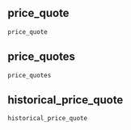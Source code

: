 ## price\_quote
```@docs
price_quote
```

## price\_quotes
```@docs
price_quotes
```

## historical\_price\_quote
```@docs
historical_price_quote
```